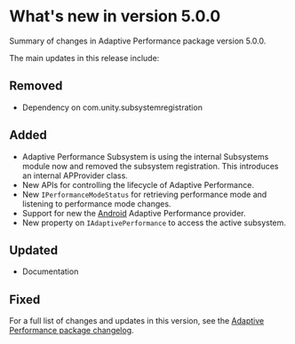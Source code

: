 # What's new in version 5.0.0
Summary of changes in Adaptive Performance package version 5.0.0.

The main updates in this release include:

## Removed
* Dependency on com.unity.subsystemregistration

## Added
* Adaptive Performance Subsystem is using the internal Subsystems module now and removed the subsystem registration. This introduces an internal APProvider class.
* New APIs for controlling the lifecycle of Adaptive Performance.
* New `IPerformanceModeStatus` for retrieving performance mode and listening to performance mode changes.
* Support for new the [Android](https://docs.unity3d.com/Packages/com.unity.adaptiveperformance.google.android@latest/index.html) Adaptive Performance provider.
* New property on `IAdaptivePerformance` to access the active subsystem.

## Updated
* Documentation

## Fixed

For a full list of changes and updates in this version, see the [Adaptive Performance package changelog](../changelog/CHANGELOG.html).
